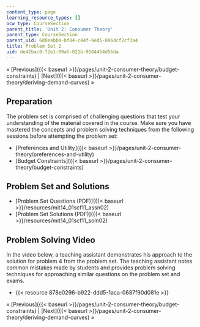```yaml
---
content_type: page
learning_resource_types: []
ocw_type: CourseSection
parent_title: 'Unit 2: Consumer Theory'
parent_type: CourseSection
parent_uid: 6d0eabb4-bf84-c44f-6ed5-096dcf2cf3a4
title: Problem Set 2
uid: de42bac0-72e1-09a5-022b-9104454d56da
---
```


« [Previous]({{< baseurl >}}/pages/unit-2-consumer-theory/budget-constraints) | [Next]({{< baseurl >}}/pages/unit-2-consumer-theory/deriving-demand-curves) »

Preparation
-----------

The problem set is comprised of challenging questions that test your understanding of the material covered in the course. Make sure you have mastered the concepts and problem solving techniques from the following sessions before attempting the problem set:

*   [Preferences and Utility]({{< baseurl >}}/pages/unit-2-consumer-theory/preferences-and-utility)
*   [Budget Constraints]({{< baseurl >}}/pages/unit-2-consumer-theory/budget-constraints)

Problem Set and Solutions
-------------------------

*   [Problem Set Questions (PDF)]({{< baseurl >}}/resources/mit14_01scf11_assn02)
*   [Problem Set Solutions (PDF)]({{< baseurl >}}/resources/mit14_01scf11_soln02)

Problem Solving Video
---------------------

In the video below, a teaching assistant demonstrates his approach to the solution for problem 4 from the problem set. The teaching assistant notes common mistakes made by students and provides problem solving techniques for approaching similar questions on the problem set and exams.

*   {{< resource 878e0296-b922-ddd5-1aca-0687f90d081e >}}

« [Previous]({{< baseurl >}}/pages/unit-2-consumer-theory/budget-constraints) | [Next]({{< baseurl >}}/pages/unit-2-consumer-theory/deriving-demand-curves) »
